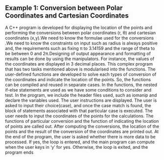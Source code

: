 ## Example 1: Conversion between Polar Coordinates and Cartesian Coordinates
A C++ program is developed for displaying the location of the points and performing the 
conversions between polar coordinates (r, θ) and cartesian coordinates (x,y).We need to know the 
formulae used for the conversions .We need to know the constraints on input such as radius is 
always positive and, the requirements such as fixing π to 3.14159 and the range of theta to be 
between 0 and 2π.Designing of output appearance and formatting of results can be done by using 
the manipulators. For instance, the values of the coordinates are displayed in 3 decimal places.
This complex program that has two tasks mentioned above is modularised into the functions. 
The user-defined functions are developed to solve each types of conversion of the coordinates and 
indicate the location of the points. So, the functions can be compiled and reused in separate cases. 
In the functions, the nested if-else statements are used as we have some conditions to consider 
and test.
In the program, we include the header files used, such as iomanip and declare the variables 
used. The user instructions are displayed. The user is asked to input their choice(case), and once 
the case match is found, the block of statements associated with that particular case is executed. 
The user needs to input the coordinates of the points for the calculations. The functions of particular 
conversion and the function of indicating the location of points are called out. After computing the 
conversions, the location of the points and the result of the conversion of the coordinates are 
printed out. At the end of the program, the user is asked whether there is more data to be 
processed. If yes, the loop is entered, and the main program can compute when the user keys in 
‘y’ for yes. Otherwise, the loop is exited, and the program ends
